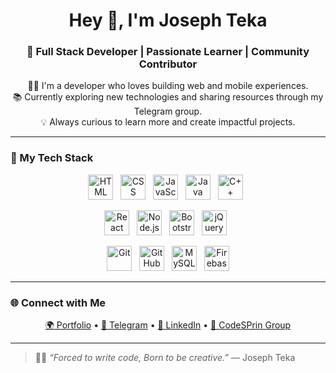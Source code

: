 <h1 align="center">Hey 👋, I'm Joseph Teka</h1>
<h3 align="center">🚀 Full Stack Developer | Passionate Learner | Community Contributor</h3>

<p align="center">
  👨‍💻 I'm a developer who loves building web and mobile experiences.<br>
  📚 Currently exploring new technologies and sharing resources through my Telegram group.<br>
  💡 Always curious to learn more and create impactful projects.
</p>

---

### 🧠 My Tech Stack

<p align="center">
  <!-- Languages -->
  <img src="https://cdn.jsdelivr.net/gh/devicons/devicon/icons/html5/html5-original.svg" title="HTML5" alt="HTML" width="40" height="40"/>&nbsp;&nbsp;
  <img src="https://cdn.jsdelivr.net/gh/devicons/devicon/icons/css3/css3-original.svg" title="CSS3" alt="CSS" width="40" height="40"/>&nbsp;&nbsp;
  <img src="https://cdn.jsdelivr.net/gh/devicons/devicon/icons/javascript/javascript-original.svg" title="JavaScript" alt="JavaScript" width="40" height="40"/>&nbsp;&nbsp;
  <img src="https://cdn.jsdelivr.net/gh/devicons/devicon/icons/java/java-original.svg" title="Java" alt="Java" width="40" height="40"/>&nbsp;&nbsp;
  <img src="https://cdn.jsdelivr.net/gh/devicons/devicon/icons/cplusplus/cplusplus-original.svg" title="C++" alt="C++" width="40" height="40"/>&nbsp;&nbsp;
</p>
<p align="center">
  <!-- Frameworks -->
  <img src="https://cdn.jsdelivr.net/gh/devicons/devicon/icons/react/react-original.svg" title="React" alt="React" width="40" height="40"/>&nbsp;&nbsp;
  <img src="https://cdn.jsdelivr.net/gh/devicons/devicon/icons/nodejs/nodejs-original.svg" title="Node.js" alt="Node.js" width="40" height="40"/>&nbsp;&nbsp;
  <img src="https://cdn.jsdelivr.net/gh/devicons/devicon/icons/bootstrap/bootstrap-original.svg" title="Bootstrap" alt="Bootstrap" width="40" height="40"/>&nbsp;&nbsp;
  <img src="https://cdn.jsdelivr.net/gh/devicons/devicon/icons/jquery/jquery-original.svg" title="jQuery" alt="jQuery" width="40" height="40"/>&nbsp;&nbsp;
</p>
<p align="center">
  <!-- Tools & DB -->
  <img src="https://cdn.jsdelivr.net/gh/devicons/devicon/icons/git/git-original.svg" title="Git" alt="Git" width="40" height="40"/>&nbsp;&nbsp;
  <img src="https://cdn.jsdelivr.net/gh/devicons/devicon/icons/github/github-original.svg" title="GitHub" alt="GitHub" width="40" height="40"/>&nbsp;&nbsp;
  <img src="https://cdn.jsdelivr.net/gh/devicons/devicon/icons/mysql/mysql-original.svg" title="MySQL" alt="MySQL" width="40" height="40"/>&nbsp;&nbsp;
  <img src="https://cdn.jsdelivr.net/gh/devicons/devicon/icons/firebase/firebase-plain.svg" title="Firebase" alt="Firebase" width="40" height="40"/>
</p>

---

### 🌐 Connect with Me

<p align="center">
  <a href="https://josteka.netlify.app/" target="_blank">🌍 Portfolio</a> •
  <a href="https://t.me/josephteka" target="_blank">💬 Telegram</a> •
  <a href="https://www.linkedin.com/in/joseph-teka-271661309" target="_blank">👔 LinkedIn</a> •
  <a href="https://t.me/codesprin" target="_blank">👥 CodeSPrin Group</a>
</p>

---

> 🧑‍💻 _“Forced to write code, Born to be creative.”_ — Joseph Teka
